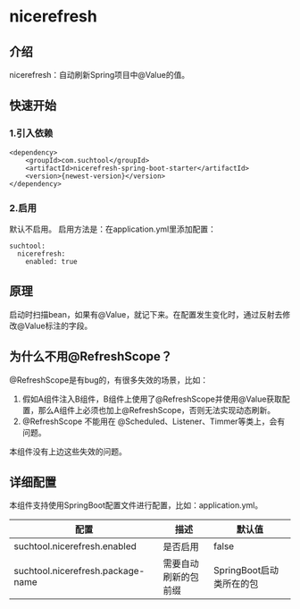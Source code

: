 # nicerefresh
## 介绍
nicerefresh：自动刷新Spring项目中@Value的值。

## 快速开始
### 1.引入依赖

```
<dependency>
    <groupId>com.suchtool</groupId>
    <artifactId>nicerefresh-spring-boot-starter</artifactId>
    <version>{newest-version}</version>
</dependency>

```

### 2.启用
默认不启用。
启用方法是：在application.yml里添加配置：
```
suchtool:
  nicerefresh:
    enabled: true
```

## 原理

启动时扫描bean，如果有@Value，就记下来。在配置发生变化时，通过反射去修改@Value标注的字段。

## 为什么不用@RefreshScope？
@RefreshScope是有bug的，有很多失效的场景，比如：
1. 假如A组件注入B组件，B组件上使用了@RefreshScope并使用@Value获取配置，那么A组件上必须也加上@RefreshScope，否则无法实现动态刷新。
2. @RefreshScope 不能用在 @Scheduled、Listener、Timmer等类上，会有问题。

本组件没有上边这些失效的问题。

## 详细配置

本组件支持使用SpringBoot配置文件进行配置，比如：application.yml。

| 配置                                | 描述         | 默认值               |
|-----------------------------------|------------|-------------------|
| suchtool.nicerefresh.enabled      | 是否启用       | false             |
| suchtool.nicerefresh.package-name | 需要自动刷新的包前缀 | SpringBoot启动类所在的包 |




